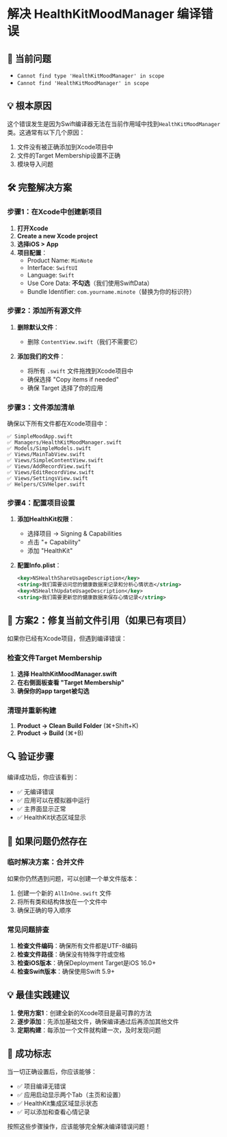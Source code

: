 # 解决 HealthKitMoodManager 编译错误

## 🚨 当前问题
- `Cannot find type 'HealthKitMoodManager' in scope`
- `Cannot find 'HealthKitMoodManager' in scope`

## 💡 根本原因
这个错误发生是因为Swift编译器无法在当前作用域中找到`HealthKitMoodManager`类。这通常有以下几个原因：
1. 文件没有被正确添加到Xcode项目中
2. 文件的Target Membership设置不正确
3. 模块导入问题

## 🛠️ 完整解决方案

### 步骤1：在Xcode中创建新项目

1. **打开Xcode**
2. **Create a new Xcode project**
3. **选择iOS > App**
4. **项目配置**：
   - Product Name: `MinNote`
   - Interface: `SwiftUI`
   - Language: `Swift`
   - Use Core Data: **不勾选**（我们使用SwiftData）
   - Bundle Identifier: `com.yourname.minote`（替换为你的标识符）

### 步骤2：添加所有源文件

1. **删除默认文件**：
   - 删除 `ContentView.swift`（我们不需要它）

2. **添加我们的文件**：
   - 将所有 `.swift` 文件拖拽到Xcode项目中
   - 确保选择 "Copy items if needed"
   - 确保 Target 选择了你的应用

### 步骤3：文件添加清单

确保以下所有文件都在Xcode项目中：

```
✅ SimpleMoodApp.swift
✅ Managers/HealthKitMoodManager.swift
✅ Models/SimpleModels.swift
✅ Views/MainTabView.swift
✅ Views/SimpleContentView.swift
✅ Views/AddRecordView.swift
✅ Views/EditRecordView.swift
✅ Views/SettingsView.swift
✅ Helpers/CSVHelper.swift
```

### 步骤4：配置项目设置

1. **添加HealthKit权限**：
   - 选择项目 → Signing & Capabilities
   - 点击 "+ Capability"
   - 添加 "HealthKit"

2. **配置Info.plist**：
   ```xml
   <key>NSHealthShareUsageDescription</key>
   <string>我们需要访问您的健康数据来记录和分析心情状态</string>
   <key>NSHealthUpdateUsageDescription</key>
   <string>我们需要更新您的健康数据来保存心情记录</string>
   ```

## 🚀 方案2：修复当前文件引用（如果已有项目）

如果你已经有Xcode项目，但遇到编译错误：

### 检查文件Target Membership

1. **选择 HealthKitMoodManager.swift**
2. **在右侧面板查看 "Target Membership"**
3. **确保你的app target被勾选**

### 清理并重新构建

1. **Product → Clean Build Folder** (⌘+Shift+K)
2. **Product → Build** (⌘+B)

## 🔍 验证步骤

编译成功后，你应该看到：
- ✅ 无编译错误
- ✅ 应用可以在模拟器中运行
- ✅ 主界面显示正常
- ✅ HealthKit状态区域显示

## 🎯 如果问题仍然存在

### 临时解决方案：合并文件

如果你仍然遇到问题，可以创建一个单文件版本：

1. 创建一个新的 `AllInOne.swift` 文件
2. 将所有类和结构体放在一个文件中
3. 确保正确的导入顺序

### 常见问题排查

1. **检查文件编码**：确保所有文件都是UTF-8编码
2. **检查文件路径**：确保没有特殊字符或空格
3. **检查iOS版本**：确保Deployment Target是iOS 16.0+
4. **检查Swift版本**：确保使用Swift 5.9+

## 💡 最佳实践建议

1. **使用方案1**：创建全新的Xcode项目是最可靠的方法
2. **逐步添加**：先添加基础文件，确保编译通过后再添加其他文件
3. **定期构建**：每添加一个文件就构建一次，及时发现问题

## 🎉 成功标志

当一切正确设置后，你应该能够：
- ✅ 项目编译无错误
- ✅ 应用启动显示两个Tab（主页和设置）
- ✅ HealthKit集成区域显示状态
- ✅ 可以添加和查看心情记录

按照这些步骤操作，应该能够完全解决编译错误问题！
